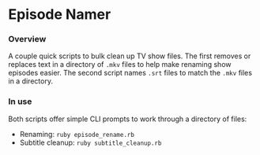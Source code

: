 # Episode Namer

### Overview
A couple quick scripts to bulk clean up TV show files. The first removes or replaces text in a directory of `.mkv` files to help make renaming show episodes easier. The second script names `.srt` files to match the `.mkv` files in a directory.

### In use
Both scripts offer simple CLI prompts to work through a directory of files:
* Renaming: `ruby episode_rename.rb`
* Subtitle cleanup: `ruby subtitle_cleanup.rb`
